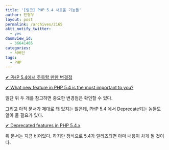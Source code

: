 ```yaml
---
title: '[링크] PHP 5.4 새로운 기능들'
author: 안형우
layout: post
permalink: /archives/2165
aktt_notify_twitter:
  - yes
daumview_id:
  - 36641465
categories:
  - 서버단
tags:
  - PHP
---
```

[✔ PHP 5.4에서 주목할 만한 변경점][1]

[✔ What new feature in PHP 5.4 is the most important to you?][2]

일단 위 두 개를 참고하면 중요한 변경점은 확인할 수 있다.

그리고 아직 문서가 제대로 돼 있지는 않은데, PHP 5.4 에서 Deprecate되는 놈들도 알아 둘 필요가 있다.

[✔ Deprecated features in PHP 5.4.x][3]

위 문서는 지금 비어있다. 하지만 정식으로 5.4가 릴리즈되면 아마 내용이 차게 될 것이다.

&nbsp;

&nbsp;

 [1]: http://text.by.shinv.ee/post/8007951461/php-5-4
 [2]: http://css.dzone.com/polls/what-new-feature-php-54
 [3]: http://www.php.net/manual/en/migration54.deprecated.php